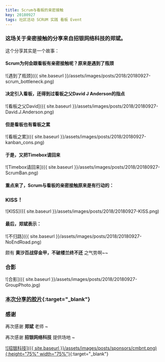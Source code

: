 ```yaml
---
title: Scrum与看板的亲密接触
key: 20180927
tags: 社区活动 SCRUM 实践 看板 Event
---
```


### 这场关于亲密接触的分享来自招银网络科技的郑斌。

这个分享其实是一个故事：

#### Scrum为何会跟看板有亲密接触呢？原来是遇到了瓶颈

![遇到了瓶颈]({{ site.baseurl }}/assets/images/posts/2018/20180927-scrum_bottleneck.png)

#### 决定引入看板，还得到过看板之父David J Anderson的指点

![看板之父David]({{ site.baseurl }}/assets/images/posts/2018/20180927-David.J.Anderson.png)

#### 但是看板也有看板之累

![看板之累]({{ site.baseurl }}/assets/images/posts/2018/20180927-kanban_cons.png)

#### 于是，又把Timebox请回来

![Timebox请回来]({{ site.baseurl }}/assets/images/posts/2018/20180927-ScrumBan.png)

#### 重点来了，Scrum与看板的亲密接触原来是有行动的：

### KISS！

![KISS]({{ site.baseurl }}/assets/images/posts/2018/20180927-KISS.png)

#### 最后，郑斌表示：

![不归路]({{ site.baseurl }}/assets/images/posts/2018/20180927-NoEndRoad.png)

颇有 **黄沙百战穿金甲，不破楼兰终不还** 之气势啊~~

### 合影

![合影]({{ site.baseurl }}/assets/images/posts/2018/20180927-GroupPhoto.jpg)

### [本次分享的胶片](https://eyun.baidu.com/s/3pLYAPAj){:target="_blank"}

### 感谢

再次感谢 **郑斌** 老师 ~

再次感谢 **招银网络科技** 提供场地 ~

[![招银科技]({{ site.baseurl }}/assets/images/posts/sponsors/cmbnt.png){:height="75%" width="75%"}](http://cmbnt.cmbchina.com){:target="_blank"}